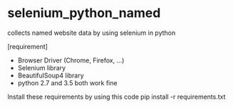 # selenium_python_named
collects named website data by using selenium in python





[requirement]
- Browser Driver (Chrome, Firefox, ...)
- Selenium library
- BeautifulSoup4 library
- python 2.7 and 3.5 both work fine

Install these requirements by using this code
pip install -r requirements.txt
